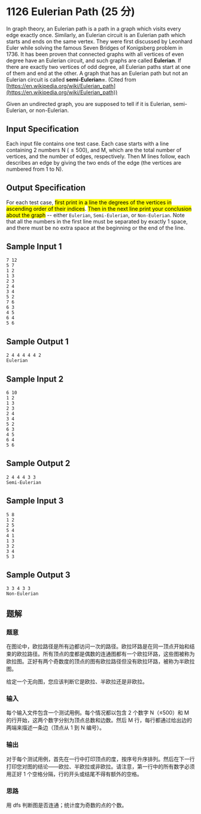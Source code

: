 # 1126 Eulerian Path (25 分)

In graph theory, an Eulerian path is a path in a graph which visits every edge exactly once. Similarly, an Eulerian circuit is an Eulerian path which starts and ends on the same vertex. They were first discussed by Leonhard Euler while solving the famous Seven Bridges of Konigsberg problem in 1736. It has been proven that connected graphs with all vertices of even degree have an Eulerian circuit, and such graphs are called **Eulerian**. If there are exactly two vertices of odd degree, all Eulerian paths start at one of them and end at the other. A graph that has an Eulerian path but not an Eulerian circuit is called **semi-Eulerian=**</mark>. (Cited from [https://en.wikipedia.org/wiki/Eulerian_path](https://en.wikipedia.org/wiki/Eulerian_path))

Given an undirected graph, you are supposed to tell if it is Eulerian, semi-Eulerian, or non-Eulerian.</mark>

## Input Specification

Each input file contains one test case. Each case starts with a line containing 2 numbers N ($\le 500$), and M, which are the total number of vertices, and the number of edges, respectively. Then M lines follow, each describes an edge by giving the two ends of the edge (the vertices are numbered from 1 to N).

## Output Specification

For each test case, <mark>first print in a line the degrees of the vertices in ascending order of their indices</mark>. <mark>Then in the next line print your conclusion about the graph</mark> -- either `Eulerian`, `Semi-Eulerian`, or `Non-Eulerian`. Note that all the numbers in the first line must be separated by exactly 1 space, and there must be no extra space at the beginning or the end of the line.

## Sample Input 1

    7 12
    5 7
    1 2
    1 3
    2 3
    2 4
    3 4
    5 2
    7 6
    6 3
    4 5
    6 4
    5 6

## Sample Output 1

    2 4 4 4 4 4 2
    Eulerian

## Sample Input 2

    6 10
    1 2
    1 3
    2 3
    2 4
    3 4
    5 2
    6 3
    4 5
    6 4
    5 6

## Sample Output 2

    2 4 4 4 3 3
    Semi-Eulerian

## Sample Input 3

    5 8
    1 2
    2 5
    5 4
    4 1
    1 3
    3 2
    3 4
    5 3

## Sample Output 3

    3 3 4 3 3
    Non-Eulerian

## 题解

### 题意

在图论中，欧拉路径是所有边都访问一次的路径。欧拉环路是在同一顶点开始和结束的欧拉路径。所有顶点的度都是偶数的连通图都有一个欧拉环路，这些图被称为欧拉图。正好有两个奇数度的顶点的图有欧拉路径但没有欧拉环路，被称为半欧拉图。

给定一个无向图，您应该判断它是欧拉、半欧拉还是非欧拉。

### 输入

每个输入文件包含一个测试用例。每个情况都以包含 2 个数字 N（≤500）和 M 的行开始，这两个数字分别为顶点总数和边数。然后 M 行，每行都通过给出边的两端来描述一条边（顶点从 1 到 N 编号）。

### 输出

对于每个测试用例，首先在一行中打印顶点的度，按序号升序排列。然后在下一行打印您对图的结论——欧拉、半欧拉或非欧拉。请注意，第一行中的所有数字必须用正好 1 个空格分隔，行的开头或结尾不得有额外的空格。

### 思路

用 dfs 判断图是否连通；统计度为奇数的点的个数。
